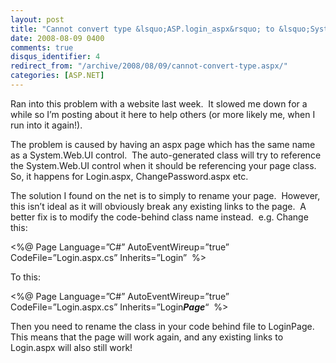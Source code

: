 ```yaml
---
layout: post
title: "Cannot convert type &lsquo;ASP.login_aspx&rsquo; to &lsquo;System.Web. UI.WebControls.Login&rsquo;"
date: 2008-08-09 0400
comments: true
disqus_identifier: 4
redirect_from: "/archive/2008/08/09/cannot-convert-type.aspx/"
categories: [ASP.NET]
---
```

Ran into this problem with a website last week.  It slowed me down for a
while so I’m posting about it here to help others (or more likely me,
when I run into it again!).

The problem is caused by having an aspx page which has the same name as
a System.Web.UI control.  The auto-generated class will try to reference
the System.Web.UI control when it should be referencing your page
class.  So, it happens for Login.aspx, ChangePassword.aspx etc.

The solution I found on the net is to simply to rename your page. 
However, this isn’t ideal as it will obviously break any existing links
to the page.  A better fix is to modify the code-behind class name
instead.  e.g. Change this:

\<%@ Page Language=”C\#” AutoEventWireup=”true” CodeFile=”Login.aspx.cs”
Inherits=”Login”  %\>

To this:

\<%@ Page Language=”C\#” AutoEventWireup=”true” CodeFile=”Login.aspx.cs”
Inherits=”Login***Page***“  %\>

Then you need to rename the class in your code behind file to
LoginPage.  This means that the page will work again, and any existing
links to Login.aspx will also still work!

